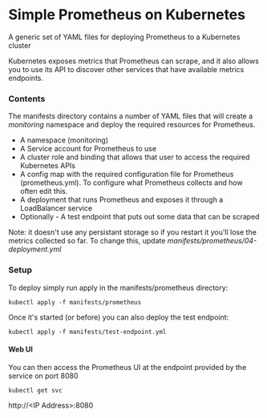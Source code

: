 # Simple Prometheus on Kubernetes
A generic set of YAML files for deploying Prometheus to a Kubernetes cluster

Kubernetes exposes metrics that Prometheus can scrape, and it also allows you to use its API to discover other services that have available metrics endpoints.


### Contents
The manifests directory contains a number of YAML files that will create a _monitoring_ namespace and deploy the required resources for Prometheus.

* A namespace (monitoring)
* A Service account for Prometheus to use
* A cluster role and binding that allows that user to access the required Kubernetes APIs
* A config map with the required configuration file for Prometheus (prometheus.yml). To configure what Prometheus collects and how often edit this.
* A deployment that runs Prometheus and exposes it through a LoadBalancer service
* Optionally - A test endpoint that puts out some data that can be scraped

Note: it doesn't use any persistant storage so if you restart it you'll lose the metrics collected so far. To change this, update  _manifests/prometheus/04-deployment.yml_

### Setup
To deploy simply run apply in the manifests/prometheus directory:
```
kubectl apply -f manifests/prometheus
```

Once it's started (or before) you can also deploy the test endpoint:
```
kubectl apply -f manifests/test-endpoint.yml
```

#### Web UI
You can then access the Prometheus UI at the endpoint provided by the service on port 8080
```
kubectl get svc
```

http://\<IP Address>:8080
